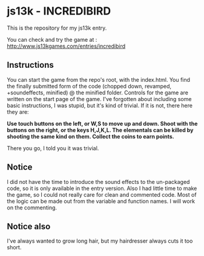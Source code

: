 js13k - INCREDIBIRD
===================

This is the repository for my js13k entry.

You can check and try the game at : http://www.js13kgames.com/entries/incredibird

Instructions
------------
You can start the game from the repo's root, with the index.html.
You find the finally submitted form of the code (chopped down, revamped, +soundeffects, minified) @ the minified folder.
Controls for the game are written on the start page of the game. I've forgotten about including some basic instructions, I was stupid, but it's kind of trivial. If it is not, there here they are:

**Use touch buttons on the left, or W,S to move up and down. Shoot with the buttons on the right, or the keys H,J,K,L. The elementals can be killed by shooting the same kind on them. Collect the coins to earn points.**

There you go, I told you it was trivial.

Notice
------
I did not have the time to introduce the sound effects to the un-packaged code, so it is only available in the entry version.
Also I had little time to make the game, so I could not really care for clean and commented code. Most of the logic can be made out from the variable and function names. I will work on the commenting.

Notice also
-----------
I've always wanted to grow long hair, but my hairdresser always cuts it too short. 

